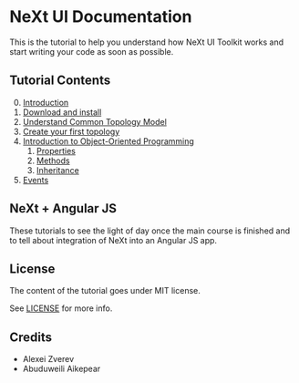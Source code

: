 # NeXt UI Documentation

This is the tutorial to help you understand how NeXt UI Toolkit works and start writing your code as soon as possible.

## Tutorial Contents
0. [Introduction](/tutorials/tutorial-000.md)
1. [Download and install](/tutorials/tutorial-001.md)
2. [Understand Common Topology Model](/tutorials/tutorial-002.md)
3. [Create your first topology](/tutorials/tutorial-003.md)
4. [Introduction to Object-Oriented Programming](/tutorials/tutorials-004.md)
    1. [Properties](/tutorials/tutorials-004-1.md)
    2. [Methods](/tutorials/tutorials-004-2.md)
    3. [Inheritance](/tutorials/tutorials-004-3.md)
5. [Events](/tutorials/tutorials-005.md)

## NeXt + Angular JS
These tutorials to see the light of day once the main course is finished and to tell about integration of NeXt into an Angular JS app.

## License
The content of the tutorial goes under MIT license.

See [LICENSE](./LICENSE) for more info.

## Credits
* Alexei Zverev
* Abuduweili Aikepear